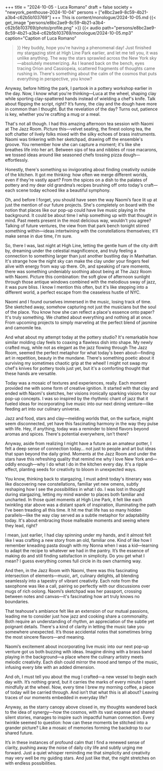 +++
title = "2024-10-05 - Luca Romano"
draft = false
society = "newyork_penthouse-2024-10-04"
persons = ["e8bc2ae9-8c59-4b21-a3b4-c62b5b103769"]
+++
This is content/monologue/2024-10-05.md
{{< get_image "persons/e8bc2ae9-8c59-4b21-a3b4-c62b5b103769/photo/profile.png" >}}
{{< audio
    path="persons/e8bc2ae9-8c59-4b21-a3b4-c62b5b103769/monologue/2024-10-05.mp3" 
    caption="Caption of Luca Romano"
>}}
Hey buddy, hope you're having a phenomenal day!
Just finished my stargazing stint at High Line Park earlier, and let me tell you, it was unlike anything. The way the stars sprawled across the New York sky—absolutely mesmerizing. As I leaned back on the bench, eyes tracing Orion and Cassiopeia, scattered fragments of thoughts came rushing in. There's something about the calm of the cosmos that puts everything in perspective, you know? 

Anyway, before hitting the park, I partook in a pottery workshop earlier in the day. Now, I know what you're thinking—Luca at the wheel, shaping clay while sporting clay-spattered hands instead of wielding a chef's knife. Talk about flipping the script, right? It’s funny, the clay and the dough have more in common than I thought. But the revelation of the day? Turns out, patience is key, whether you're crafting a mug or a meal. 

That's not all though. I had this amazing afternoon tea session with Naomi at The Jazz Room. Picture this—velvet seating, the finest oolong tea, the soft chatter of lively folks mixed with the silky echoes of brass instruments. Naomi was tinkering with her sketchpad, drawing off the ensemble's groove. You remember how she can capture a moment; it's like she breathes life into her art. Between sips of tea and nibbles of rose macarons, we tossed ideas around like seasoned chefs tossing pizza dough—effortlessly. 

Honestly, there's something so invigorating about finding creativity outside of the kitchen. It got me thinking: how often we merge different worlds, even if they're vastly apart? From the spices on a dish to the palates of pottery and my dear old grandma’s recipes brushing off onto today's craft—each scene today echoed like a beautiful symphony.

Oh, and before I forget, you should have seen the way Naomi’s face lit up at just the mention of our future projects. She's completely on board with the notion that places like our pop-up could have live music playing in the background. It could be about time I whip something up with that thought in mind. Past meets present in the most delicious way, wouldn't you agree? Talking of future ventures, the view from that park bench tonight stirred something within—ideas intertwining with the constellations themselves; it'll make sense in due time, I'm sure.

So, there I was, last night at High Line, letting the gentle hum of the city drift by, dreaming under the celestial magnificence, and truly feeling a connection to something larger than just another bustling day in Manhattan. It's strange how the night sky can make the clay under your fingers feel alive with energy from way up there.
Oh, and speaking of rare moments, there was something undeniably soothing about being at The Jazz Room with Naomi. Picture this combination: the soft glow of afternoon sunlight through those antique windows combined with the melodious sway of jazz, it was pure bliss. I know I mention this often, but it's like stepping into a different world, a perfect escape from the ceaseless hustle of NYC.

Naomi and I found ourselves immersed in the music, losing track of time. She sketched away, somehow capturing not just the musicians but the soul of the place. You know how she can reflect a place's essence onto paper? It's truly something. We chatted about everything and nothing all at once. From upcoming projects to simply marveling at the perfect blend of jasmine and camomile tea.

And what about my attempt today at the pottery studio? It's remarkable how similar molding clay feels to coaxing a flawless dish into shape. My newly crafted mug, while not as elegant as the jazz flowing through The Jazz Room, seemed the perfect metaphor for what today's been about—finding art in repetition, beauty in the mundane. There's something poetic about it surviving my sometimes chaotic grip at the wheel! I might not swap my chef's knives for pottery tools just yet, but it's a comforting thought that these hands are versatile. 

Today was a mosaic of textures and experiences, really. Each moment provided me with some form of creative ignition. It started with that clay and ended with Naomi's sketches, her visions ironically sparking visions for our pop-up concepts. I was so inspired by the rhythmic chant of jazz that it fueled ideas for incorporating live music into our next dining venture—like feeding art into our culinary universe. 

Jazz and food, stars and clay—melding worlds that, on the surface, might seem disconnected, yet have this fascinating harmony in the way they pulse with life. Hey, if anything, today was a reminder to blend flavors beyond aromas and spices. There's potential everywhere, isn't there? 

Anyway, aside from realizing I might have a future as an amateur potter, I felt a deep sense of connection today... not just to people and art but ideas that span beyond the daily grind. Moments at the Jazz Room and under the stars have this refreshing quality that remind me why I love New York and—oddly enough—why I do what I do in the kitchen every day. It's a ripple effect, planting seeds for creativity to bloom in unexpected ways. 

You know, thinking back to stargazing, I must admit today's itinerary was like discovering new constellations, familiar yet new omens, subtly reshaping how I see the *possibilities* in what I do.
I was lost in thought during stargazing, letting my mind wander to places both familiar and uncharted. In those quiet moments at High Line Park, it felt like each twinkling star above was a distant spark of inspiration, illuminating the path I’ve been treading all this time. It hit me that life has so many hidden parallels—like the way clay served as a subtle metaphor for adaptability today. It's about embracing those malleable moments and seeing where they lead, right?

I mean, just earlier, I had clay spinning under my hands, and it almost felt like I was crafting a new story from an old, familiar one. Kind of like how I remember kneading pasta dough with my Nonna when I was a kid—learning to adapt the recipe to whatever we had in the pantry. It’s the essence of making do and still finding satisfaction in simplicity. Do you get what I mean? I guess everything comes full circle in its own charming way.

And then, in the Jazz Room with Naomi, there was this fascinating intersection of elements—music, art, culinary delights, all blending seamlessly into a tapestry of vibrant creativity. Each note from the saxophone was like a call, pairing so perfectly with our discussions over mugs of rich oolong. Naomi’s sketchpad was her passport, crossing between notes and canvas—it's fascinating how art truly knows no boundaries.

That teahouse's ambiance felt like an extension of our mutual passions, leading me to consider just how jazz and cooking share a commonality. Both require an understanding of rhythm, an appreciation of the subtle yet poignant details. There's a kind of clarity in letting the music take you somewhere unexpected. It’s those accidental notes that sometimes bring the most sincere flavors—and meaning.

Naomi’s excitement about incorporating live music into our next pop-up venture got us both buzzing with ideas. Imagine dining with a brass band playing in the background—a place where the culinary artistry meets melodic creativity. Each dish could mirror the mood and tempo of the music, infusing every bite with an added dimension.

And oh, I must tell you about the mug I crafted—a new vessel to begin each day with. It’s nothing grand, but it carries the marks of every minute I spent mindfully at the wheel. Now, every time I brew my morning coffee, a piece of today will be carried through. And isn’t that what this is all about? Leaving traces of our moments embedded in everyday life?

Anyway, as the starry canopy above closed in, my thoughts wandered back to the idea of synergy—how the cosmos, with its vast expanse and shared silent stories, manages to inspire such impactful human connection. Every twinkle seemed to question: how can these moments be stitched into a grander picture? Like a mosaic of memories forming the backdrop to our shared future. 

It’s in these instances of profound calm that I find a renewed sense of clarity, pushing away the noise of daily city life and subtly urging me forward. Just a quiet whisper reminding me that simplicity and creativity may very well be my guiding stars.
And just like that, the night stretches on with endless possibilities.
